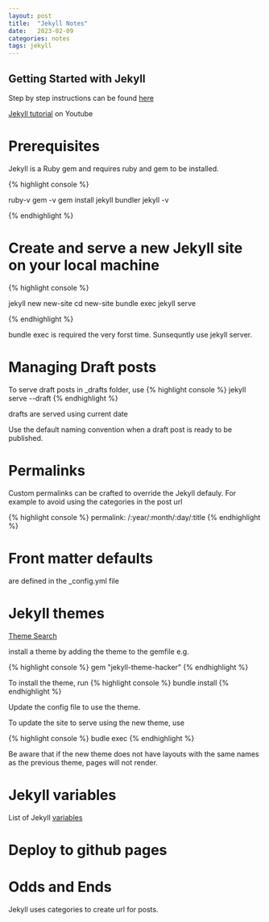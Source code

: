 ```yaml
---
layout: post
title:  "Jekyll Notes"
date:   2023-02-09 
categories: notes
tags: jekyll
---
```


## Getting Started with Jekyll

Step by step instructions can be found [here][jekyll-step-by-step]

[Jekyll tutorial][jekyll-playlist] on Youtube

# Prerequisites

Jekyll is a Ruby gem and requires ruby and gem to be installed.

{% highlight console %}

ruby-v
gem -v
gem install jekyll bundler
jekyll -v

{% endhighlight %}

# Create and serve a new Jekyll site on your local machine

{% highlight console %}

jekyll new new-site
cd new-site
bundle exec jekyll serve

{% endhighlight %}

bundle exec is required the very forst time. Sunsequntly use jekyll server.

# Managing Draft posts

To serve draft posts in _drafts folder, use
{% highlight console %}
jekyll serve --draft
{% endhighlight %}

drafts are served using current date

Use the default naming convention when a draft post is ready to be published.

# Permalinks

Custom permalinks can be crafted to override the Jekyll defauly. For example to avoid using the categories in the post url

{% highlight console %}
permalink: /:year/:month/:day/:title
{% endhighlight %}

# Front matter defaults

are defined in the _config.yml file

# Jekyll themes

[Theme Search](https://rubygems.org/search?query=jekyl-theme)

install a theme by adding the theme to the gemfile e.g.

{% highlight console %}
gem "jekyll-theme-hacker"
{% endhighlight %}

To install the theme, run
{% highlight console %}
bundle install
{% endhighlight %}

Update the config file to use the theme.

To update the site to serve using the new theme, use

{% highlight console %}
budle exec
{% endhighlight %}

Be aware that if the new theme does not have layouts with the same names as the previous theme, pages will not render.

# Jekyll variables

List of Jekyll [variables](https://jekyllrb.com/docs/variables/)

# Deploy to github pages

[jekyll-playlist]: https://www.youtube.com/playlist?list=PLLAZ4kZ9dFpOPV5C5Ay0pHaa0RJFhcmcB
[jekyll-step-by-step]: https://jekyllrb.com/docs/step-by-step/01-setup/

# Odds and Ends

Jekyll uses categories to create url for posts.
